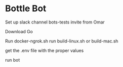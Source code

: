 # Bottle Bot



Set up slack channel bots-tests invite from Omar

Download Go

Run docker-ngrok.sh
run build-linux.sh or build-mac.sh

get the .env file with the proper values

run bot


